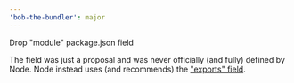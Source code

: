 ```yaml
---
'bob-the-bundler': major
---
```


Drop "module" package.json field

The field was just a proposal and was never officially (and fully) defined by Node. Node instead uses (and recommends) the ["exports" field](https://nodejs.org/api/packages.html#exports).
